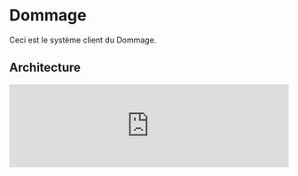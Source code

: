 # Dommage

Ceci est le système client du Dommage.

## Architecture

<iframe id="myEmbeddedDiagram" src="http://localhost:8088/embed/6?diagram=ArchitectureReference&diagramSelector=true&iframe=myEmbeddedDiagram" width="100%" marginwidth="0" marginheight="0" frameborder="0" scrolling="no" allowfullscreen="true"></iframe>

<script type="text/javascript" src="http://localhost:8088/static/js/structurizr-embed.js"></script>